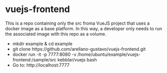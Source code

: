 # vuejs-frontend
This is a repo containing only the src froma VueJS project that uses a docker image as a base platform. In this way, a developer only needs to run the associated image with this repo as a volume.

<ul>
  <li>mkdir example & cd example</li>
  <li>git clone https://github.com/arellano-gustavo/vuejs-frontend.git</li>
  <li>docker run -it -p 7777:8080 -v /home/ubuntu/example/vuejs-frontend:/sample/src kebblar/vuejs bash</li>
  <li>Go to: http://localhost:7777</li>
</ul>
